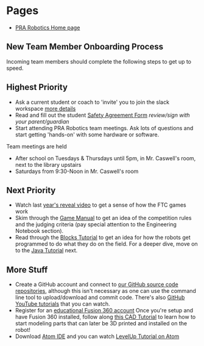 # Pages
* [PRA Robotics Home page](/)

## New Team Member Onboarding Process

Incoming team members should complete the following steps to get up to speed.

## Highest Priority
* Ask a current student or coach to 'invite' you to join the slack workspace [more details](./communications.html)
* Read and fill out the student [Safety Agreement Form](https://docs.google.com/document/d/1DEZTf5IYDHbeY0EzAF4iQCYHgVSQjJzW6hGhu74798E/edit?usp=sharing) *review/sign with your parent/guardian*
* Start attending PRA Robotics team meetings.  Ask lots of questions and start getting 'hands-on' with some hardware or software.

Team meetings are held 
* After school on Tuesdays & Thursdays until 5pm, in Mr. Caswell's room, next to the library upstairs
* Saturdays from 9:30-Noon in Mr. Caswell's room


## Next Priority
* Watch last [year's reveal video](https://youtu.be/rR4gR4l2XA8?t=128) to get a sense of how the FTC games work 
* Skim through the [Game Manual](https://www.firstinspires.org/resource-library/ftc/game-and-season-info) to get an idea of the competition rules and the judging criteria (pay special attention to the Engineering Notebook section).
* Read through the [Blocks Tutorial](https://github.com/FIRST-Tech-Challenge/SKYSTONE/wiki/Blocks-Tutorial) to get an idea for how the robots get programmed to do what they do on the field.  For a deeper dive, move on to the [Java Tutorial](https://github.com/FIRST-Tech-Challenge/SKYSTONE/wiki/OnBot-Java-Tutorial) next.

## More Stuff
* Create a GitHub account and connect to [our GitHub source code repositories](https://desktop.github.com), although this isn't necessary as one can use the command line tool to upload/download and commit code. There's also [GitHub YouTube tutorials](https://www.youtube.com/githubguides) that you can watch.
* Register for an [educational Fusion 360 account](https://www.autodesk.com/products/fusion-360/students-teachers-educators)
Once you're setup and have Fusion 360 installed, follow along [this CAD Tutorial](https://youtu.be/A5bc9c3S12g) to learn how
to start modeling parts that can later be 3D printed and installed on the robot!
* Download [Atom IDE](https://ide.atom.io) and you can watch [LevelUp Tutorial on Atom](https://www.youtube.com/watch?v=EyG20hhON6E)

